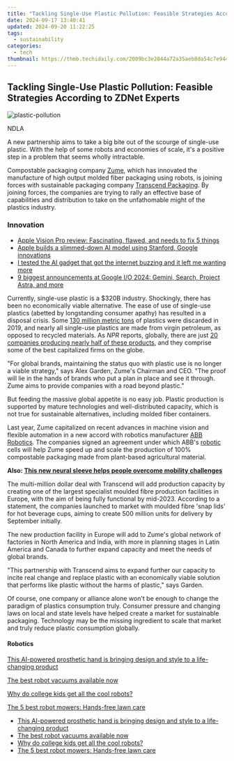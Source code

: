 ```yaml
---
title: "Tackling Single-Use Plastic Pollution: Feasible Strategies According to ZDNet Experts"
date: 2024-09-17 13:40:41
updated: 2024-09-20 11:22:25
tags:
  - sustainability
categories:
  - tech
thumbnail: https://thmb.techidaily.com/2009bc3e2844a72a35aeb8da54c7e944a8b3e4812872b9ea8cbcc32ac61bea57.jpg
---
```


## Tackling Single-Use Plastic Pollution: Feasible Strategies According to ZDNet Experts

![plastic-pollution](https://www.zdnet.com/a/img/resize/327f57bc0246449640dc7c98aabd2416f205f97d/2022/07/13/f6391768-85c1-419b-a327-1ce6ffae4f17/plastic-pollution.jpg?auto=webp&width=1280)

NDLA

A new partnership aims to take a big bite out of the scourge of single-use plastic. With the help of some robots and economies of scale, it's a positive step in a problem that seems wholly intractable.

Compostable packaging company [Zume](https://www.zume.com/technology), which has innovated the manufacture of high output molded fiber packaging using robots, is joining forces with sustainable packaging company [Transcend Packaging](https://transcendpackaging.com/). By joining forces, the companies are trying to rally an effective base of capabilities and distribution to take on the unfathomable might of the plastics industry.

### Innovation

* [Apple Vision Pro review: Fascinating, flawed, and needs to fix 5 things](https://www.zdnet.com/article/apple-vision-pro-review/)
* [Apple builds a slimmed-down AI model using Stanford, Google innovations](https://www.zdnet.com/article/apple-builds-a-slimmed-down-ai-model-using-stanford-google-innovations/)
* [I tested the AI gadget that got the internet buzzing and it left me wanting more](https://www.zdnet.com/article/i-tested-the-ai-gadget-that-got-the-internet-buzzing-and-it-left-me-wanting-more/)
* [9 biggest announcements at Google I/O 2024: Gemini, Search, Project Astra, and more](https://www.zdnet.com/article/is-openai-sweating-9-google-features-announced-for-gemini-search-android-and-more/)

Currently, single-use plastic is a $320B industry. Shockingly, there has been no economically viable alternative. The ease of use of single-use plastics (abetted by longstanding consumer apathy) has resulted in a disposal crisis. Some [130 million metric tons](https://www.npr.org/2021/05/18/997937090/half-of-the-worlds-single-use-plastic-waste-is-from-just-20-companies-says-a-stu#:~:text=Jun%2FGetty%20Images-,In%202019%2C%20more%20than%20130%20million%20metric%20tons%20of%20single,use%20plastic%20waste%20generated%20worldwide.) of plastics were discarded in 2019, and nearly all single-use plastics are made from virgin petroleum, as opposed to recycled materials. As _NPR_ reports, globally, there are just [20 companies producing nearly half of these products](https://www.npr.org/2021/05/18/997937090/half-of-the-worlds-single-use-plastic-waste-is-from-just-20-companies-says-a-stu#:~:text=Jun%2FGetty%20Images-,In%202019%2C%20more%20than%20130%20million%20metric%20tons%20of%20single,use%20plastic%20waste%20generated%20worldwide.), and they comprise some of the best capitalized firms on the globe.

"For global brands, maintaining the status quo with plastic use is no longer a viable strategy," says Alex Garden, Zume's Chairman and CEO. "The proof will lie in the hands of brands who put a plan in place and see it through. Zume aims to provide companies with a road beyond plastic."

But feeding the massive global appetite is no easy job. Plastic production is supported by mature technologies and well-distributed capacity, which is not true for sustainable alternatives, including molded fiber containers. 

Last year, Zume capitalized on recent advances in machine vision and flexible automation in a new accord with robotics manufacturer [ABB Robotics](https://new.abb.com/products/robotics). The companies signed an agreement under which ABB's [robotic](https://www.zdnet.com/topic/robotics/) cells will help Zume speed up and scale the production of 100% compostable packaging made from plant-based agricultural material.

**Also: [This new neural sleeve helps people overcome mobility challenges](https://www.zdnet.com/article/this-new-neural-sleeve-helps-people-overcome-mobility-challenges/)**

The multi-million dollar deal with Transcend will add production capacity by creating one of the largest specialist moulded fibre production facilities in Europe, with the aim of being fully functional by mid-2023\. According to a statement, the companies launched to market with moulded fibre 'snap lids' for hot beverage cups, aiming to create 500 million units for delivery by September initially.

The new production facility in Europe will add to Zume's global network of factories in North America and India, with more in planning stages in Latin America and Canada to further expand capacity and meet the needs of global brands.

"This partnership with Transcend aims to expand further our capacity to incite real change and replace plastic with an economically viable solution that performs like plastic without the harms of plastic," says Garden.

Of course, one company or alliance alone won't be enough to change the paradigm of plastics consumption truly. Consumer pressure and changing laws on local and state levels have helped create a market for sustainable packaging. Technology may be the missing ingredient to scale that market and truly reduce plastic consumption globally.

#### Robotics

[This AI-powered prosthetic hand is bringing design and style to a life-changing product](https://www.zdnet.com/article/this-ai-powered-prosthetic-hand-is-bringing-design-and-style-to-a-life-changing-product/ "This AI-powered prosthetic hand is bringing design and style to a life-changing product")

[The best robot vacuums available now](https://www.zdnet.com/article/best-robot-vacuum/ "The best robot vacuums available now")

[Why do college kids get all the cool robots?](https://www.zdnet.com/article/why-college-kids-get-all-the-cool-robots/ "Why do college kids get all the cool robots?")

[The 5 best robot mowers: Hands-free lawn care](https://www.zdnet.com/article/best-robot-mower/ "The 5 best robot mowers: Hands-free lawn care")

* [This AI-powered prosthetic hand is bringing design and style to a life-changing product](https://www.zdnet.com/article/this-ai-powered-prosthetic-hand-is-bringing-design-and-style-to-a-life-changing-product/ "This AI-powered prosthetic hand is bringing design and style to a life-changing product")
* [The best robot vacuums available now](https://www.zdnet.com/article/best-robot-vacuum/ "The best robot vacuums available now")
* [Why do college kids get all the cool robots?](https://www.zdnet.com/article/why-college-kids-get-all-the-cool-robots/ "Why do college kids get all the cool robots?")
* [The 5 best robot mowers: Hands-free lawn care](https://www.zdnet.com/article/best-robot-mower/ "The 5 best robot mowers: Hands-free lawn care")

<ins class="adsbygoogle"
     style="display:block"
     data-ad-format="autorelaxed"
     data-ad-client="ca-pub-7571918770474297"
     data-ad-slot="1223367746"></ins>



<ins class="adsbygoogle"
     style="display:block"
     data-ad-client="ca-pub-7571918770474297"
     data-ad-slot="8358498916"
     data-ad-format="auto"
     data-full-width-responsive="true"></ins>
